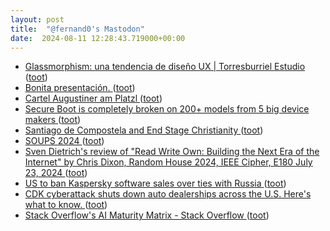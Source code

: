 ```yaml
---
layout: post
title:  "@fernand0's Mastodon"
date:  2024-08-11 12:28:43.719000+00:00
---
```

*  [Glassmorphism: una tendencia de diseño UX \| Torresburriel Estudio ](https://torresburriel.com/weblog/glassmorphism) ([toot](https://mastodon.social/@fernand0/112943387359164836))
*  [Bonita presentación. ](https://avecesunafoto.wordpress.com/2024/08/11/bonita-presentacion) ([toot](https://mastodon.social/@fernand0/112943256358504999))
*  [Cartel Augustiner am Platzl ](https://www.flickr.com/photos/fernand0/53895371615) ([toot](https://mastodon.social/@fernand0/112943206657126245))
*  [Secure Boot is completely broken on 200+ models from 5 big device makers ](https://arstechnica.com/security/2024/07/secure-boot-is-completely-compromised-on-200-models-from-5-big-device-makers) ([toot](https://mastodon.social/@fernand0/112943047272653781))
*  [Santiago de Compostela and End Stage Christianity ](https://philip.greenspun.com/blog/2024/07/25/santiago-de-compostela-and-end-stage-christianity) ([toot](https://mastodon.social/@fernand0/112942997058640520))
*  [SOUPS 2024 ](https://www.usenix.org/conference/soups202) ([toot](https://mastodon.social/@fernand0/112942629340941895))
*  [Sven Dietrich's review of "Read Write Own: Building the Next Era of the Internet"
       by Chris Dixon, Random House 2024,
       IEEE Cipher, E180 July 23, 2024 ](https://www.ieee-security.org/Cipher/BookReviews/2024/Dixon_by_dietrich.htm) ([toot](https://mastodon.social/@fernand0/112942477269487905))
*  [US to ban Kaspersky software sales over ties with Russia ](https://www.scmagazine.com/news/us-to-ban-kaspersky-software-sales-over-ties-with-russia-reports-sa) ([toot](https://mastodon.social/@fernand0/112942174681874156))
*  [CDK cyberattack shuts down auto dealerships across the U.S. Here's what to know. ](https://www.cbsnews.com/news/cdk-cyber-attack-outage-auto-dealerships-cbs-news-explains) ([toot](https://mastodon.social/@fernand0/112941539810546117))
*  [Stack Overflow's AI Maturity Matrix - Stack Overflow ](https://stackoverflow.co/teams/resources/ai-maturity-matrix?mkt_tok=NzE5LUVNSC01NjYAAAGUiewR1eRpwYP51eTfVYcLHCrRydFAcqX29jRNHP-LftEh3qRYljsEBSV8a7C14EWHVm6VYDPBHqNHhICqNq8P9XLy41c0pR9F0M3IEPemiugnf) ([toot](https://mastodon.social/@fernand0/112940860821461517))
